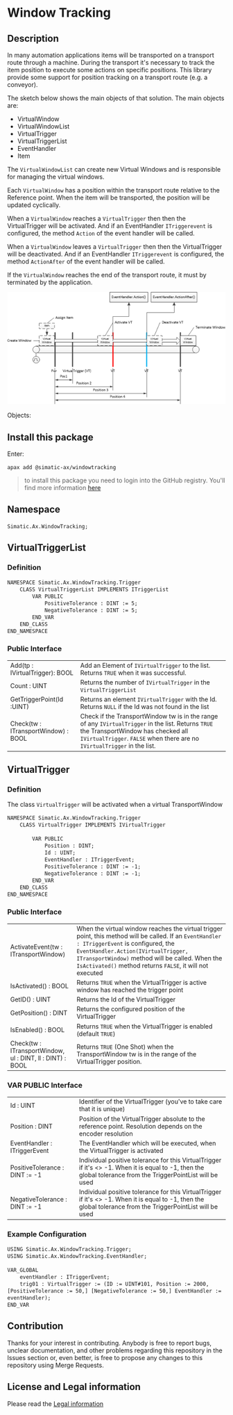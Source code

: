﻿# Window Tracking

## Description

In many automation applications items will be transported on a transport route through a machine. During the transport it's necessary to track the item position to execute some actions on specific positions. This library provide some support for position tracking on a transport route (e.g. a conveyor).

The sketch below shows the main objects of that solution. The main objects are:

- VirtualWindow
- VirtualWindowList
- VirtualTrigger
- VirtualTriggerList
- EventHandler
- Item

The `VirtualWindowList` can create new Virtual Windows and is responsible for managing the virtual windows.

Each `VirtualWindow` has a position within the transport route relative to the Reference point. When the item will be transported, the position will be updated cyclically.

When a `VirtualWindow` reaches a `VirtualTrigger` then then the VirtualTrigger will be activated. And if an EventHandler `ITriggerevent` is configured, the method `Action` of the event handler will be called.

When a `VirtualWindow` leaves a `VirtualTrigger` then then the VirtualTrigger will be deactivated. And if an EventHandler `ITriggerevent` is configured, the method `ActionAfter` of the event handler will be called.

If the `VirtualWindow` reaches the end of the transport route, it must by terminated by the application.

![Conceptual overview over the window tracking](./doc/winconcept.png)

Objects:

## Install this package

Enter:

```cli
apax add @simatic-ax/windowtracking
```

> to install this package you need to login into the GitHub registry. You'll find more information [here](https://github.com/simatic-ax/.github/blob/main/docs/personalaccesstoken.md)

## Namespace

```iecst
Simatic.Ax.WindowTracking;
```

## VirtualTriggerList

### Definition

```iecst
NAMESPACE Simatic.Ax.WindowTracking.Trigger
    CLASS VirtualTriggerList IMPLEMENTS ITriggerList
        VAR PUBLIC
            PositiveTolerance : DINT := 5;
            NegativeTolerance : DINT := 5;
        END_VAR
    END_CLASS
END_NAMESPACE
```

### Public Interface

|||
|-|-|
|Add(tp : IVirtualTrigger): BOOL | Add an Element of `IVirtualTrigger` to the list. Returns `TRUE` when it was successful. |
|Count : UINT | Returns the number of `IVirtualTrigger` in the `VirtualTriggerList` |
|GetTriggerPoint(Id :UINT) | Returns an element `IVirtualTrigger` with the Id. Returns `NULL` if the Id was not found in the list |
| Check(tw : ITransportWindow) : BOOL | Check if the TransportWindow tw is in the range of any `IVirtualTrigger` in the list. Returns `TRUE` the TransportWindow has checked all `IVirtualTrigger`. `FALSE` when there are no `IVirtualTrigger` in the list.|

## VirtualTrigger

### Definition

The class `VirtualTrigger` will be activated when a virtual TransportWindow

```iecst
NAMESPACE Simatic.Ax.WindowTracking.Trigger
    CLASS VirtualTrigger IMPLEMENTS IVirtualTrigger

        VAR PUBLIC
            Position : DINT;
            Id : UINT;
            EventHandler : ITriggerEvent;
            PositiveTolerance : DINT := -1;
            NegativeTolerance : DINT := -1;            
        END_VAR 
    END_CLASS
END_NAMESPACE
```

### Public Interface

|||
|-|-|
|ActivateEvent(tw : ITransportWindow)   | When the virtual window reaches the virtual trigger point, this method will be called. If an `EventHandler : ITriggerEvent` is configured, the `EventHandler.Action(IVirtualTrigger, ITransportWindow)`  method will be called. When the `IsActivated()` method returns `FALSE`, it will not executed|
|IsActivated() : BOOL                   | Returns `TRUE` when the VirtualTrigger is active window has reached the trigger point|
|GetID() : UINT                         | Returns the Id of the VirtualTrigger |
|GetPosition() : DINT                   | Returns the configured position of the VirtualTrigger |
|IsEnabled() : BOOL                   | Returns `TRUE` when the VirtualTrigger is enabled (default `TRUE`)|
| Check(tw : ITransportWindow, ul : DINT, ll : DINT) : BOOL | Returns `TRUE` (One Shot) when the TransportWindow tw is in the range of the VirtualTrigger position.

### VAR PUBLIC Interface

|||
|-|-|
|Id : UINT          | Identifier of the VirtualTrigger (you've to take care that it is unique)|
|Position : DINT    | Position of the VirtualTrigger absolute to the reference point. Resolution depends on the encoder resolution |
| EventHandler : ITriggerEvent | The EventHandler which will be executed, when the VirtualTrigger is activated |
| PositiveTolerance : DINT := -1 | Individual positive tolerance for this VirtualTrigger if it's <> -1. When it is equal to -1, then the global tolerance from the TriggerPointList will be used |
| NegativeTolerance : DINT := -1 | Individual positive tolerance for this VirtualTrigger if it's <> -1. When it is equal to -1, then the global tolerance from the TriggerPointList will be used |

### Example Configuration

```iec-st
USING Simatic.Ax.WindowTracking.Trigger;
USING Simatic.Ax.WindowTracking.EventHandler;

VAR_GLOBAL
    eventHandler : ITriggerEvent;
    trig01 : VirtualTrigger := (ID := UINT#101, Position := 2000, [PositiveTolerance := 50,] [NegativeTolerance := 50,] EventHandler := eventHandler);
END_VAR
```

## Contribution

Thanks for your interest in contributing. Anybody is free to report bugs, unclear documentation, and other problems regarding this repository in the Issues section or, even better, is free to propose any changes to this repository using Merge Requests.

## License and Legal information

Please read the [Legal information](LICENSE.md)
